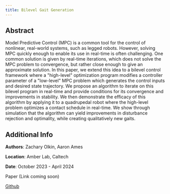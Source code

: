 ```yaml
---
title: Bilevel Gait Generation
---
```


## Abstract
Model Predictive Control (MPC) is a common tool for the control of nonlinear, real-world systems, such as legged robots. However, solving MPC quickly enough to enable its use in real-time is often challenging. One common solution is given by real-time iterations, which does not solve the MPC problem to convergence, but rather close enough to give an approximate solution. In this paper, we extend this idea to a bilevel control framework where a "high-level" optimization program modifies a controller parameter of a "low-level" MPC problem which generates the control inputs and desired state trajectory. We propose an algorithm to iterate on this bilevel program in real-time and provide conditions for its convergence and improvements in stability. We then demonstrate the efficacy of this algorithm by applying it to a quadrupedal robot where the high-level problem optimizes a contact schedule in real-time. We show through simulation that the algorithm can yield improvements in disturbance rejection and optimality, while creating qualitatively new gaits. 

<!-- TODO: add in section on code architecture -->

## Additional Info
**Authors**: Zachary Olkin, Aaron Ames

**Location**: Amber Lab, Caltech

**Date**: October 2023 - April 2024

Paper (Link coming soon)

[Github](https://github.com/Zolkin1/bilevel-gait-gen)